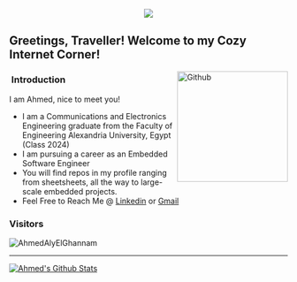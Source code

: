 <p align="center"><img src="https://i.imgur.com/A6bWGFl.gif"/></p>

<h2> Greetings, Traveller! Welcome to my Cozy Internet Corner!</h2>

<img width="200" align="right" alt="Github" src="https://user-images.githubusercontent.com/48678280/88862734-4903af80-d201-11ea-968b-9c939d88a37c.gif" />


<h3> &nbsp;Introduction</h3>

I am Ahmed, nice to meet you!

- I am a Communications and Electronics Engineering graduate from the Faculty of Engineering Alexandria University, Egypt (Class 2024)
- I am pursuing a career as an Embedded Software Engineer
- You will find repos in my profile ranging from sheetsheets, all the way to large-scale embedded projects.
- Feel Free to Reach Me @ [Linkedin](https://www.linkedin.com/in/ahmedalyelghannam/) or [Gmail](ahmedaly.g112@gmail.com)

### Visitors 

<p align="left"> <img src="https://komarev.com/ghpvc/?username=Mahmoud-Karem" alt="AhmedAlyElGhannam" /> </p>

---------------------------------------------------------------------------------------------------------------------------------------------------------------------------------
[![Ahmed's Github Stats](https://github-readme-stats.vercel.app/api?username=AhmedAlyElGhannam&show_icons=true&title_color=fff&icon_color=79ff97&text_color=9f9f9f&bg_color=151515)](https://github.com/AhmedAlyElGhannam/github-readme-stats)



